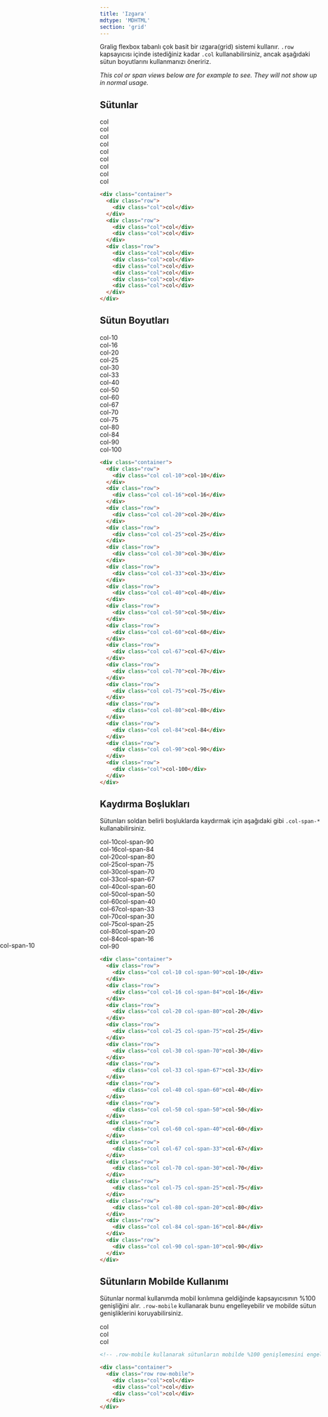 ```yaml
---
title: 'Izgara'
mdtype: 'MDHTML'
section: 'grid'
---
```


Gralig flexbox tabanlı çok basit bir ızgara(grid) sistemi kullanır. `.row` kapsayıcısı içinde istediğiniz kadar `.col` kullanabilirsiniz, ancak aşağıdaki sütun boyutlarını kullanmanızı öneririz.

_This col or span views below are for example to see. They will not show up in normal usage._

## Sütunlar

<div class="gra-s-wrapper">
  <div class="row">
    <div class="col">
      <span class="col-test">col</span>
    </div>
  </div>
  <div class="row">
    <div class="col">
      <span class="col-test">col</span>
    </div>
    <div class="col">
      <span class="col-test">col</span>
    </div>
  </div>
  <div class="row">
    <div class="col">
      <span class="col-test">col</span>
    </div>
    <div class="col">
      <span class="col-test">col</span>
    </div>
    <div class="col">
      <span class="col-test">col</span>
    </div>
    <div class="col">
      <span class="col-test">col</span>
    </div>
    <div class="col">
      <span class="col-test">col</span>
    </div>
    <div class="col">
      <span class="col-test">col</span>
    </div>
  </div>
</div>

```html
<div class="container">
  <div class="row">
    <div class="col">col</div>
  </div>
  <div class="row">
    <div class="col">col</div>
    <div class="col">col</div>
  </div>
  <div class="row">
    <div class="col">col</div>
    <div class="col">col</div>
    <div class="col">col</div>
    <div class="col">col</div>
    <div class="col">col</div>
    <div class="col">col</div>
  </div>
</div>
```

## Sütun Boyutları

<div class="gra-s-wrapper">
  <div class="row">
    <div class="col col-10">
      <span class="col-test">col-10</span>
    </div>
  </div>
  <div class="row">
    <div class="col col-16">
      <span class="col-test">col-16</span>
    </div>
  </div>
  <div class="row">
    <div class="col col-20">
      <span class="col-test">col-20</span>
    </div>
  </div>
  <div class="row">
    <div class="col col-25">
      <span class="col-test">col-25</span>
    </div>
  </div>
  <div class="row">
    <div class="col col-30">
      <span class="col-test">col-30</span>
    </div>
  </div>
  <div class="row">
    <div class="col col-33">
      <span class="col-test">col-33</span>
    </div>
  </div>
  <div class="row">
    <div class="col col-40">
      <span class="col-test">col-40</span>
    </div>
  </div>
  <div class="row">
    <div class="col col-50">
      <span class="col-test">col-50</span>
    </div>
  </div>
  <div class="row">
    <div class="col col-60">
      <span class="col-test">col-60</span>
    </div>
  </div>
  <div class="row">
    <div class="col col-67">
      <span class="col-test">col-67</span>
    </div>
  </div>
  <div class="row">
    <div class="col col-70">
      <span class="col-test">col-70</span>
    </div>
  </div>
  <div class="row">
    <div class="col col-75">
      <span class="col-test">col-75</span>
    </div>
  </div>
  <div class="row">
    <div class="col col-80">
      <span class="col-test">col-80</span>
    </div>
  </div>
  <div class="row">
    <div class="col col-84">
      <span class="col-test">col-84</span>
    </div>
  </div>
  <div class="row">
    <div class="col col-90">
      <span class="col-test">col-90</span>
    </div>
  </div>
  <div class="row">
    <div class="col">
      <span class="col-test">col-100</span>
    </div>
  </div>
</div>

```html
<div class="container">
  <div class="row">
    <div class="col col-10">col-10</div>
  </div>
  <div class="row">
    <div class="col col-16">col-16</div>
  </div>
  <div class="row">
    <div class="col col-20">col-20</div>
  </div>
  <div class="row">
    <div class="col col-25">col-25</div>
  </div>
  <div class="row">
    <div class="col col-30">col-30</div>
  </div>
  <div class="row">
    <div class="col col-33">col-33</div>
  </div>
  <div class="row">
    <div class="col col-40">col-40</div>
  </div>
  <div class="row">
    <div class="col col-50">col-50</div>
  </div>
  <div class="row">
    <div class="col col-60">col-60</div>
  </div>
  <div class="row">
    <div class="col col-67">col-67</div>
  </div>
  <div class="row">
    <div class="col col-70">col-70</div>
  </div>
  <div class="row">
    <div class="col col-75">col-75</div>
  </div>
  <div class="row">
    <div class="col col-80">col-80</div>
  </div>
  <div class="row">
    <div class="col col-84">col-84</div>
  </div>
  <div class="row">
    <div class="col col-90">col-90</div>
  </div>
  <div class="row">
    <div class="col">col-100</div>
  </div>
</div>
```

## Kaydırma Boşlukları

Sütunları soldan belirli boşluklarda kaydırmak için aşağıdaki gibi `.col-span-*` kullanabilirsiniz.

<div class="gra-s-wrapper">
  <div class="row">
    <div class="col col-10 col-span-90">
      <span class="col-test">col-10</span
      ><span class="col-test span span90">col-span-90</span>
    </div>
  </div>
  <div class="row">
    <div class="col col-16 col-span-84">
      <span class="col-test">col-16</span
      ><span class="col-test span span84">col-span-84</span>
    </div>
  </div>
  <div class="row">
    <div class="col col-20 col-span-80">
      <span class="col-test">col-20</span
      ><span class="col-test span span80">col-span-80</span>
    </div>
  </div>
  <div class="row">
    <div class="col col-25 col-span-75">
      <span class="col-test">col-25</span
      ><span class="col-test span span75">col-span-75</span>
    </div>
  </div>
  <div class="row">
    <div class="col col-30 col-span-70">
      <span class="col-test">col-30</span
      ><span class="col-test span span70">col-span-70</span>
    </div>
  </div>
  <div class="row">
    <div class="col col-33 col-span-67">
      <span class="col-test">col-33</span
      ><span class="col-test span span67">col-span-67</span>
    </div>
  </div>
  <div class="row">
    <div class="col col-40 col-span-60">
      <span class="col-test">col-40</span
      ><span class="col-test span span60">col-span-60</span>
    </div>
  </div>
  <div class="row">
    <div class="col col-50 col-span-50">
      <span class="col-test">col-50</span
      ><span class="col-test span span50">col-span-50</span>
    </div>
  </div>
  <div class="row">
    <div class="col col-60 col-span-40">
      <span class="col-test">col-60</span
      ><span class="col-test span span40">col-span-40</span>
    </div>
  </div>
  <div class="row">
    <div class="col col-67 col-span-33">
      <span class="col-test">col-67</span
      ><span class="col-test span span33">col-span-33</span>
    </div>
  </div>
  <div class="row">
    <div class="col col-70 col-span-30">
      <span class="col-test">col-70</span
      ><span class="col-test span span30">col-span-30</span>
    </div>
  </div>
  <div class="row">
    <div class="col col-75 col-span-25">
      <span class="col-test">col-75</span
      ><span class="col-test span span25">col-span-25</span>
    </div>
  </div>
  <div class="row">
    <div class="col col-80 col-span-20">
      <span class="col-test">col-80</span
      ><span class="col-test span span20">col-span-20</span>
    </div>
  </div>
  <div class="row">
    <div class="col col-84 col-span-16">
      <span class="col-test">col-84</span
      ><span class="col-test span span16">col-span-16</span>
    </div>
  </div>
  <div class="row">
    <div class="col col-90 col-span-10">
      <span class="col-test">col-90</span
      ><span class="col-test span span10">
      <span style="position: absolute; line-height:1; left: 0">col-span-10</span></span>
    </div>
  </div>
</div>

```html
<div class="container">
  <div class="row">
    <div class="col col-10 col-span-90">col-10</div>
  </div>
  <div class="row">
    <div class="col col-16 col-span-84">col-16</div>
  </div>
  <div class="row">
    <div class="col col-20 col-span-80">col-20</div>
  </div>
  <div class="row">
    <div class="col col-25 col-span-75">col-25</div>
  </div>
  <div class="row">
    <div class="col col-30 col-span-70">col-30</div>
  </div>
  <div class="row">
    <div class="col col-33 col-span-67">col-33</div>
  </div>
  <div class="row">
    <div class="col col-40 col-span-60">col-40</div>
  </div>
  <div class="row">
    <div class="col col-50 col-span-50">col-50</div>
  </div>
  <div class="row">
    <div class="col col-60 col-span-40">col-60</div>
  </div>
  <div class="row">
    <div class="col col-67 col-span-33">col-67</div>
  </div>
  <div class="row">
    <div class="col col-70 col-span-30">col-70</div>
  </div>
  <div class="row">
    <div class="col col-75 col-span-25">col-75</div>
  </div>
  <div class="row">
    <div class="col col-80 col-span-20">col-80</div>
  </div>
  <div class="row">
    <div class="col col-84 col-span-16">col-84</div>
  </div>
  <div class="row">
    <div class="col col-90 col-span-10">col-90</div>
  </div>
</div>
```

## Sütunların Mobilde Kullanımı

Sütunlar normal kullanımda mobil kırılımına geldiğinde kapsayıcısının %100 genişliğini alır. `.row-mobile` kullanarak bunu engelleyebilir ve mobilde sütun genişliklerini koruyabilirsiniz.

<div class="gra-s-wrapper">
  <div class="row row-mobile">
    <div class="col ">
      <span class="col-test">col</span>
    </div>
    <div class="col ">
      <span class="col-test">col</span>
    </div>
    <div class="col ">
      <span class="col-test">col</span>
    </div>
  </div>
</div>

```html
<!-- .row-mobile kullanarak sütunların mobilde %100 genişlemesini engelleyebilirsiniz -->

<div class="container">
  <div class="row row-mobile">
    <div class="col">col</div>
    <div class="col">col</div>
    <div class="col">col</div>
  </div>
</div>
```